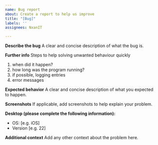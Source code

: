 ```yaml
---
name: Bug report
about: Create a report to help us improve
title: "[Bug]"
labels: ''
assignees: NxanIT

---
```


**Describe the bug**
A clear and concise description of what the bug is.

**Further info**
Steps to help solving unwanted behaviour quickly
1. when did it happen?
2. how long was the program running?
3. if possible, logging entries
4. error messages

**Expected behavior**
A clear and concise description of what you expected to happen.

**Screenshots**
If applicable, add screenshots to help explain your problem.

**Desktop (please complete the following information):**
 - OS: [e.g. iOS]
 - Version [e.g. 22]

**Additional context**
Add any other context about the problem here.

